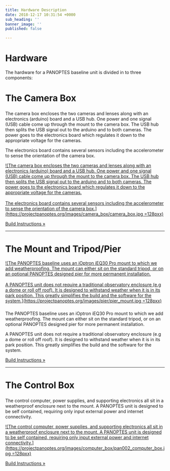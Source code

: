 ```yaml
---
title: Hardware Description
date: 2018-12-17 10:31:54 +0000
sub_heading: ''
banner_image: ''
published: false

---
```

# Hardware

The hardware for a PANOPTES baseline unit is divided in to three components:

# The Camera Box

### 

The camera box encloses the two cameras and lenses along with an electronics (arduino) board and a USB hub. One power and one signal (USB) cable come up through the mount to the camera box. The USB hub then splits the USB signal out to the arduino and to both cameras. The power goes to the electronics board which regulates it down to the appropriate voltage for the cameras.   
  
The electronics board contains several sensors including the accelerometer to sense the orientation of the camera box.

[![The camera box encloses the two cameras and lenses along with an electronics (arduino) board and a USB hub.  One power and one signal (USB) cable come up through the mount to the camera box.  The USB hub then splits the USB signal out to the arduino and to both cameras.  The power goes to the electronics board which regulates it down to the appropriate voltage for the cameras. <br><br> The electronics board contains several sensors including the accelerometer to sense the orientation of the camera box.](https://projectpanoptes.org/images/camera_box/camera_box.jpg =128pxx)](https://projectpanoptes.org/images/camera_box/camera_box.jpg)

[Build Instructions »](https://projectpanoptes.org/hardware/camera_box.html)

***

# The Mount and Tripod/Pier

[![The PANOPTES baseline uses an iOptron iEQ30 Pro mount to which we add weatherproofing.  The mount can either sit on the standard tripod, or on an optional PANOPTES designed pier for more permanent installation. <br><br> A PANOPTES unit does not require a traditional observatory enclosure (e.g a dome or roll off roof).  It is designed to withstand weather when it is in its park position.  This greatly simplifies the build and the software for the system.](https://projectpanoptes.org/images/pier/pier_mount.jpg =128pxx)](https://projectpanoptes.org/images/pier/pier_mount.jpg)

### 

The PANOPTES baseline uses an iOptron iEQ30 Pro mount to which we add weatherproofing. The mount can either sit on the standard tripod, or on an optional PANOPTES designed pier for more permanent installation.   
  
A PANOPTES unit does not require a traditional observatory enclosure (e.g a dome or roll off roof). It is designed to withstand weather when it is in its park position. This greatly simplifies the build and the software for the system.

[Build Instructions »](https://projectpanoptes.org/hardware/pier.html)

***

# The Control Box

### 

The control computer, power supplies, and supporting electronics all sit in a weatherproof enclosure next to the mount. A PANOPTES unit is designed to be self contained, requiring only input external power and internet connectivity.

[![The control computer, power supplies, and supporting electronics all sit in a weatherproof enclosure next to the mount. A PANOPTES unit is designed to be self contained, requiring only input external power and internet connectivity.](https://projectpanoptes.org/images/computer_box/pan002_computer_box.jpg =128pxx)](https://projectpanoptes.org/images/computer_box/pan002_computer_box.jpg)

[Build Instructions »](https://projectpanoptes.org/hardware/control_box.html)